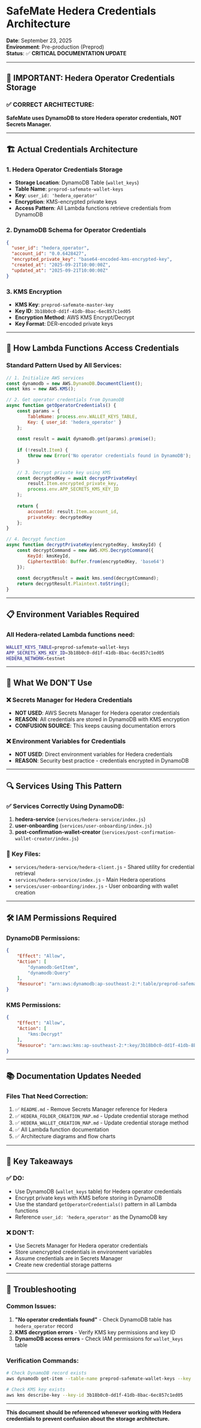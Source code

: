 # SafeMate Hedera Credentials Architecture

**Date**: September 23, 2025  
**Environment**: Pre-production (Preprod)  
**Status**: ✅ **CRITICAL DOCUMENTATION UPDATE**

---

## 🚨 **IMPORTANT: Hedera Operator Credentials Storage**

### **✅ CORRECT ARCHITECTURE:**
**SafeMate uses DynamoDB to store Hedera operator credentials, NOT Secrets Manager.**

---

## 🏗️ **Actual Credentials Architecture**

### **1. Hedera Operator Credentials Storage**
- **Storage Location**: DynamoDB Table (`wallet_keys`)
- **Table Name**: `preprod-safemate-wallet-keys`
- **Key**: `user_id: 'hedera_operator'`
- **Encryption**: KMS-encrypted private keys
- **Access Pattern**: All Lambda functions retrieve credentials from DynamoDB

### **2. DynamoDB Schema for Operator Credentials**
```json
{
  "user_id": "hedera_operator",
  "account_id": "0.0.6428427",
  "encrypted_private_key": "base64-encoded-kms-encrypted-key",
  "created_at": "2025-09-21T10:00:00Z",
  "updated_at": "2025-09-21T10:00:00Z"
}
```

### **3. KMS Encryption**
- **KMS Key**: `preprod-safemate-master-key`
- **Key ID**: `3b18b0c0-dd1f-41db-8bac-6ec857c1ed05`
- **Encryption Method**: AWS KMS Encrypt/Decrypt
- **Key Format**: DER-encoded private keys

---

## 🔧 **How Lambda Functions Access Credentials**

### **Standard Pattern Used by All Services:**

```javascript
// 1. Initialize AWS services
const dynamodb = new AWS.DynamoDB.DocumentClient();
const kms = new AWS.KMS();

// 2. Get operator credentials from DynamoDB
async function getOperatorCredentials() {
    const params = {
        TableName: process.env.WALLET_KEYS_TABLE,
        Key: { user_id: 'hedera_operator' }
    };
    
    const result = await dynamodb.get(params).promise();
    
    if (!result.Item) {
        throw new Error('No operator credentials found in DynamoDB');
    }
    
    // 3. Decrypt private key using KMS
    const decryptedKey = await decryptPrivateKey(
        result.Item.encrypted_private_key,
        process.env.APP_SECRETS_KMS_KEY_ID
    );
    
    return {
        accountId: result.Item.account_id,
        privateKey: decryptedKey
    };
}

// 4. Decrypt function
async function decryptPrivateKey(encryptedKey, kmsKeyId) {
    const decryptCommand = new AWS.KMS.DecryptCommand({
        KeyId: kmsKeyId,
        CiphertextBlob: Buffer.from(encryptedKey, 'base64')
    });
    
    const decryptResult = await kms.send(decryptCommand);
    return decryptResult.Plaintext.toString();
}
```

---

## 📋 **Environment Variables Required**

### **All Hedera-related Lambda functions need:**
```bash
WALLET_KEYS_TABLE=preprod-safemate-wallet-keys
APP_SECRETS_KMS_KEY_ID=3b18b0c0-dd1f-41db-8bac-6ec857c1ed05
HEDERA_NETWORK=testnet
```

---

## 🚫 **What We DON'T Use**

### **❌ Secrets Manager for Hedera Credentials**
- **NOT USED**: AWS Secrets Manager for Hedera operator credentials
- **REASON**: All credentials are stored in DynamoDB with KMS encryption
- **CONFUSION SOURCE**: This keeps causing documentation errors

### **❌ Environment Variables for Credentials**
- **NOT USED**: Direct environment variables for Hedera credentials
- **REASON**: Security best practice - credentials encrypted in DynamoDB

---

## 🔍 **Services Using This Pattern**

### **✅ Services Correctly Using DynamoDB:**
1. **hedera-service** (`services/hedera-service/index.js`)
2. **user-onboarding** (`services/user-onboarding/index.js`)
3. **post-confirmation-wallet-creator** (`services/post-confirmation-wallet-creator/index.js`)

### **📁 Key Files:**
- `services/hedera-service/hedera-client.js` - Shared utility for credential retrieval
- `services/hedera-service/index.js` - Main Hedera operations
- `services/user-onboarding/index.js` - User onboarding with wallet creation

---

## 🛠️ **IAM Permissions Required**

### **DynamoDB Permissions:**
```json
{
    "Effect": "Allow",
    "Action": [
        "dynamodb:GetItem",
        "dynamodb:Query"
    ],
    "Resource": "arn:aws:dynamodb:ap-southeast-2:*:table/preprod-safemate-wallet-keys"
}
```

### **KMS Permissions:**
```json
{
    "Effect": "Allow",
    "Action": [
        "kms:Decrypt"
    ],
    "Resource": "arn:aws:kms:ap-southeast-2:*:key/3b18b0c0-dd1f-41db-8bac-6ec857c1ed05"
}
```

---

## 📚 **Documentation Updates Needed**

### **Files That Need Correction:**
1. ✅ `README.md` - Remove Secrets Manager reference for Hedera
2. ✅ `HEDERA_FOLDER_CREATION_MAP.md` - Update credential storage method
3. ✅ `HEDERA_WALLET_CREATION_MAP.md` - Update credential storage method
4. ✅ All Lambda function documentation
5. ✅ Architecture diagrams and flow charts

---

## 🎯 **Key Takeaways**

### **✅ DO:**
- Use DynamoDB (`wallet_keys` table) for Hedera operator credentials
- Encrypt private keys with KMS before storing in DynamoDB
- Use the standard `getOperatorCredentials()` pattern in all Lambda functions
- Reference `user_id: 'hedera_operator'` as the DynamoDB key

### **❌ DON'T:**
- Use Secrets Manager for Hedera operator credentials
- Store unencrypted credentials in environment variables
- Assume credentials are in Secrets Manager
- Create new credential storage patterns

---

## 🔧 **Troubleshooting**

### **Common Issues:**
1. **"No operator credentials found"** - Check DynamoDB table has `hedera_operator` record
2. **KMS decryption errors** - Verify KMS key permissions and key ID
3. **DynamoDB access errors** - Check IAM permissions for `wallet_keys` table

### **Verification Commands:**
```bash
# Check DynamoDB record exists
aws dynamodb get-item --table-name preprod-safemate-wallet-keys --key '{"user_id":{"S":"hedera_operator"}}'

# Check KMS key exists
aws kms describe-key --key-id 3b18b0c0-dd1f-41db-8bac-6ec857c1ed05
```

---

**This document should be referenced whenever working with Hedera credentials to prevent confusion about the storage architecture.**
